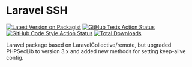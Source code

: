 # Laravel SSH

[![Latest Version on Packagist](https://img.shields.io/packagist/v/rocketeers-app/laravel-ssh.svg?style=flat-square)](https://packagist.org/packages/rocketeers-app/laravel-ssh)
[![GitHub Tests Action Status](https://img.shields.io/github/workflow/status/rocketeers-app/laravel-ssh/run-tests?label=tests)](https://github.com/rocketeers-app/laravel-ssh/actions?query=workflow%3Arun-tests+branch%3Amain)
[![GitHub Code Style Action Status](https://img.shields.io/github/workflow/status/rocketeers-app/laravel-ssh/Fix%20PHP%20code%20style%20issues?label=code%20style)](https://github.com/rocketeers-app/laravel-ssh/actions?query=workflow%3A"Fix+PHP+code+style+issues"+branch%3Amain)
[![Total Downloads](https://img.shields.io/packagist/dt/rocketeers-app/laravel-ssh.svg?style=flat-square)](https://packagist.org/packages/rocketeers-app/laravel-ssh)

Laravel package based on LaravelCollective/remote, but upgraded PHPSecLib to version 3.x and added new methods for setting keep-alive config.
